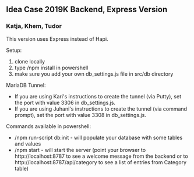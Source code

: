 ## Idea Case 2019K Backend, Express Version

### Katja, Khem, Tudor

This version uses Express instead of Hapi.

Setup:
1. clone locally
2. type /npm install in powershell
3. make sure you add your own db_settings.js file in src/db directory

MariaDB Tunnel:
* If you are using Kari's instructions to create the tunnel (via Putty), set the port with value 3306 in db_settings.js.
* If you are using Juhani's instructions to create the tunnel (via command prompt), set the port with value 3308 in db_settings.js.

Commands available in powershell:
* /npm run-script db:init - will populate your database with some tables and values
* /npm start - will start the server (point your browser to http://localhost:8787 to see a welcome message from the backend or to http://localhost:8787/api/category to see a list of entries from Category table)
